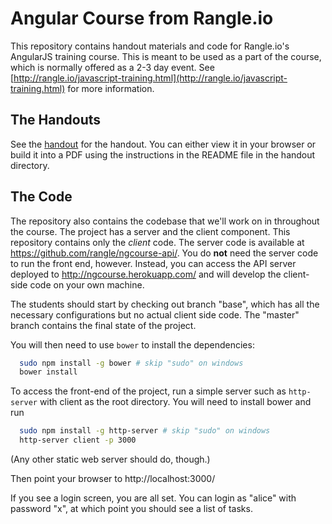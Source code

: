 # Angular Course from Rangle.io

This repository contains handout materials and code for Rangle.io's AngularJS
training course. This is meant to be used as a part of the course, which is
normally offered as a 2-3 day event. See [http://rangle.io/javascript-training.html](http://rangle.io/javascript-training.html) for more
information.

## The Handouts

See the [handout](https://github.com/rangle/ngcourse/tree/master/handout) for
the handout. You can either view it in your browser or build it into a PDF
using the instructions in the README file in the handout directory.

## The Code

The repository also contains the codebase that we'll work on in throughout the
course. The project has a server and the client component. This repository
contains only the *client* code. The server code is available at
https://github.com/rangle/ngcourse-api/. You do **not** need the server code to
run the front end, however. Instead, you can access the API server deployed to
http://ngcourse.herokuapp.com/ and will develop the client-side code on your
own machine.

The students should start by checking out branch "base", which has all the
necessary configurations but no actual client side code. The "master" branch
contains the final state of the project.

You will then need to use `bower` to install the dependencies:

```bash
  sudo npm install -g bower # skip "sudo" on windows
  bower install
```

To access the front-end of the project, run a simple server such as `http-
server` with client as the root directory. You will need to install bower and
run

```bash
  sudo npm install -g http-server # skip "sudo" on windows
  http-server client -p 3000
```

(Any other static web server should do, though.)

Then point your browser to http://localhost:3000/

If you see a login screen, you are all set. You can login as "alice" with
password "x", at which point you should see a list of tasks.


